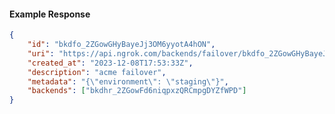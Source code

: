 <!-- Code generated for API Clients. DO NOT EDIT. -->

#### Example Response

```json
{
	"id": "bkdfo_2ZGowGHyBayeJj3OM6yyotA4hON",
	"uri": "https://api.ngrok.com/backends/failover/bkdfo_2ZGowGHyBayeJj3OM6yyotA4hON",
	"created_at": "2023-12-08T17:53:33Z",
	"description": "acme failover",
	"metadata": "{\"environment\": \"staging\"}",
	"backends": ["bkdhr_2ZGowFd6niqpxzQRCmpgDYZfWPD"]
}
```
